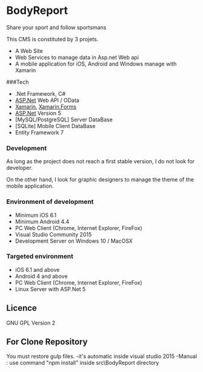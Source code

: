 # BodyReport
Share your sport and follow sportsmans

This CMS is constituted by 3 projets.
  - A Web Site
  - Web Services to manage data in Asp.net Web api
  - A mobile application for iOS, Android and Windows manage with Xamarin

###Tech
  - .Net Framework, C#
  - [ASP.Net] Web API / OData
  - [Xamarin], [Xamarin.Forms]
  - [ASP.Net] Version 5
  - [MySQL/PostgreSQL] Server DataBase
  - [SQLite] Mobile Client DataBase
  - Entity Framework 7

### Development
As long as the project does not reach a first stable version, I do not look for developer.

On the other hand, I look for graphic designers to manage the theme of the mobile application.

### Environment of development
  - Minimum iOS 6.1
  - Minimum Android 4.4
  - PC Web Client (Chrome, Internet Explorer, FireFox)
  - Visual Studio Community 2015
  - Development Server on Windows 10 / MacOSX
  
### Targeted environment
  - iOS 6.1 and above
  - Android 4 and above
  - PC Web Client (Chrome, Internet Explorer, FireFox)
  - Linux Server with ASP.Net 5
  
Licence
----

GNU GPL Version 2

[Xamarin]:http://xamarin.com/
[Xamarin.Forms]:http://xamarin.com/forms
[ASP.Net]:http://www.asp.net/
[MySQL]:https://www.mysql.fr/
[PostgreSQL]:http://www.postgresql.org/

For Clone Repository
----

You must restore gulp files.
  -it's automatic inside visual studio 2015
  -Manual : use command "npm install" inside src\BodyReport directory
